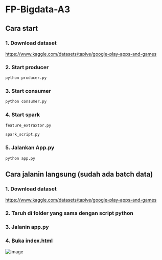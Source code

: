 # FP-Bigdata-A3
## Cara start
### 1. Download dataset
https://www.kaggle.com/datasets/tapive/google-play-apps-and-games
### 2. Start producer
```py
python producer.py
```
### 3. Start consumer
```py
python consumer.py
```
### 4. Start spark
```py
feature_extraxtor.py
```
```py
spark_script.py
```
### 5. Jalankan App.py
```py
python app.py
```

## Cara jalanin langsung (sudah ada batch data)
### 1. Download dataset
https://www.kaggle.com/datasets/tapive/google-play-apps-and-games
### 2. Taruh di folder yang sama dengan script python
### 3. Jalanin app.py
### 4. Buka index.html
![image](https://github.com/user-attachments/assets/84e30298-b934-45fe-833b-ec5b38d698c5)

